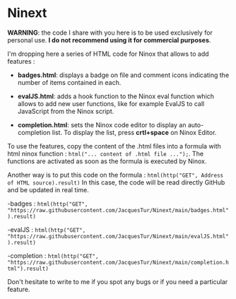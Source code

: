# Ninext


**WARNING**: the code I share with you here is to be used exclusively for personal use. **I do not recommend using it for commercial purposes**.


I'm dropping here a series of HTML code for Ninox that allows to add features :

- **badges.html**: displays a badge on file and comment icons indicating the number of items contained in each.

- **evalJS.html**: adds a hook function to the Ninox eval function which allows to add new user functions, like for example EvalJS to call JavaScript from the Ninox script. 

- **completion.html**: sets the Ninox code editor to display an auto-completion list. To display the list, press **crtl+space** on Ninox Editor.

To use the features, copy the content of the .html files into a formula with html ninox function : `html("... content of .html file ...");`. The functions are activated as soon as the formula is executed by Ninox.
 
Another way is to put this code on the formula : `html(http("GET", Address of HTML source).result)`
In this case, the code will be read directly GitHub and be updated in real time. 

-badges : `html(http("GET", "https://raw.githubusercontent.com/JacquesTur/Ninext/main/badges.html").result)`

-evalJS : `html(http("GET", "https://raw.githubusercontent.com/JacquesTur/Ninext/main/evalJS.html").result)`

-completion : `html(http("GET", "https://raw.githubusercontent.com/JacquesTur/Ninext/main/completion.html").result)` 

Don't hesitate to write to me if you spot any bugs or if you need a particular feature.

